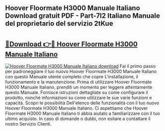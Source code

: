 ## Hoover Floormate H3000 Manuale Italiano Download gratuit PDF - Part-7I2 Italiano Manuale del proprietario del servizio 2tKue

# <h2><a href="http://dfai5il.blite.top/?on=Hoover+Floormate+H3000+Manuale+Italiano">🔗Download 👉🔴 Hoover Floormate H3000 Manuale Italiano</a></h2>

[![Hoover Floormate H3000 Manuale Italiano download](https://i.imgur.com/lujVjoI.png)](http://dfai5il.blite.top/?on=Hoover+Floormate+H3000+Manuale+Italiano)
Fai il primo passo per padroneggiare il tuo nuovo Hoover Floormate H3000 Manuale Italiano con questo Manuale utente completo che copre L'installazione, il funzionamento e la manutenzione. Prima di utilizzare Hoover Floormate H3000 Manuale Italiano, prenditi un momento per leggere attentamente questo Manuale. Fornisce istruzioni dettagliate su come configurare il prodotto, nonché informazioni su come utilizzare le sue varie funzioni e capacità. Scopri le possibilità Dell'elenco delle funzionalità con il tuo nuovo Hoover Floormate H3000 Manuale Italiano. Ci aspettiamo che Hoover Floormate H3000 Manuale Italiano ti abbia aiutato a familiarizzare con il tuo ultimo acquisto. In caso di domande o dubbi, non esitare a contattare il nostro Servizio Clienti.
